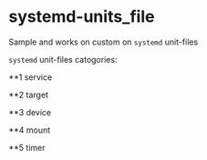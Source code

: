 # systemd-units_file
Sample and works on custom on `systemd` unit-files

`systemd` unit-files catogories:

**1 service

**2 target

**3 device

**4 mount

**5 timer

